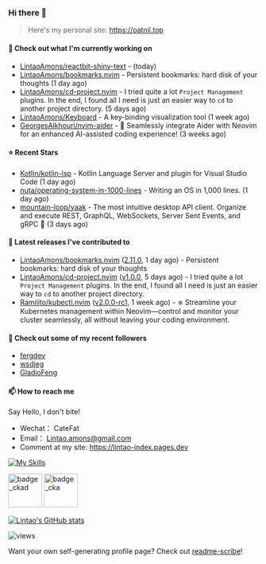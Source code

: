 ### Hi there 👋
> Here's my personal site: https://oatnil.top

#### 👷 Check out what I'm currently working on

- [LintaoAmons/reactbit-shiny-text](https://github.com/LintaoAmons/reactbit-shiny-text) -  (today)
- [LintaoAmons/bookmarks.nvim](https://github.com/LintaoAmons/bookmarks.nvim) - Persistent bookmarks: hard disk of your thoughts (1 day ago)
- [LintaoAmons/cd-project.nvim](https://github.com/LintaoAmons/cd-project.nvim) - I tried quite a lot `Project Management` plugins. In the end, I found all I need is just an easier way to `cd` to another project directory. (5 days ago)
- [LintaoAmons/Keyboard](https://github.com/LintaoAmons/Keyboard) - A key-binding visualization tool (1 week ago)
- [GeorgesAlkhouri/nvim-aider](https://github.com/GeorgesAlkhouri/nvim-aider) - 🤖 Seamlessly integrate Aider with Neovim for an enhanced AI-assisted coding experience! (3 weeks ago)

#### ⭐ Recent Stars

- [Kotlin/kotlin-lsp](https://github.com/Kotlin/kotlin-lsp) - Kotlin Language Server and plugin for Visual Studio Code (1 day ago)
- [nuta/operating-system-in-1000-lines](https://github.com/nuta/operating-system-in-1000-lines) - Writing an OS in 1,000 lines. (1 day ago)
- [mountain-loop/yaak](https://github.com/mountain-loop/yaak) - The most intuitive desktop API client. Organize and execute REST, GraphQL, WebSockets, Server Sent Events, and gRPC 🦬 (3 days ago)

#### 🔭 Latest releases I've contributed to

- [LintaoAmons/bookmarks.nvim](https://github.com/LintaoAmons/bookmarks.nvim) ([2.11.0](https://github.com/LintaoAmons/bookmarks.nvim/releases/tag/2.11.0), 1 day ago) - Persistent bookmarks: hard disk of your thoughts
- [LintaoAmons/cd-project.nvim](https://github.com/LintaoAmons/cd-project.nvim) ([v1.0.0](https://github.com/LintaoAmons/cd-project.nvim/releases/tag/v1.0.0), 5 days ago) - I tried quite a lot `Project Management` plugins. In the end, I found all I need is just an easier way to `cd` to another project directory.
- [Ramilito/kubectl.nvim](https://github.com/Ramilito/kubectl.nvim) ([v2.0.0-rc1](https://github.com/Ramilito/kubectl.nvim/releases/tag/v2.0.0-rc1), 1 week ago) - ⎈ Streamline your Kubernetes management within Neovim—control and monitor your cluster seamlessly, all without leaving your coding environment.

#### 👯 Check out some of my recent followers

- [fergdev](https://github.com/fergdev)
- [wsdjeg](https://github.com/wsdjeg)
- [GladioFeng](https://github.com/GladioFeng)

#### 📫 How to reach me
Say Hello, I don't bite!

- Wechat： CateFat
- Email： Lintao.amons@gmail.com
- Comment at my site: https://lintao-index.pages.dev

[![My Skills](https://skillicons.dev/icons?i=java,kotlin,spring,vim,kubernetes,docker,aws,bash,python,lua,go,js,ts,react,html,css,jenkins,postgres,mysql,mongodb)](https://skillicons.dev)

<img alt='badge_ckad' src="https://user-images.githubusercontent.com/24785373/206426236-a78f59dc-e6dc-4b92-a0c4-4cd7ab8e3649.png" width="auto" height="68" /> <img alt='badge_cka' src="https://user-images.githubusercontent.com/24785373/206426229-d2f6d627-1f39-4054-ad91-6d65c00054d6.png" width="auto" height="68" />

[![Lintao's GitHub stats](https://github-readme-stats.vercel.app/api?username=LintaoAmons)](https://github.com/LintaoAmons/github-readme-stats) 

<img src="https://komarev.com/ghpvc/?username=LintaoAmons" alt="views" />

Want your own self-generating profile page? Check out [readme-scribe](https://github.com/muesli/readme-scribe)!



